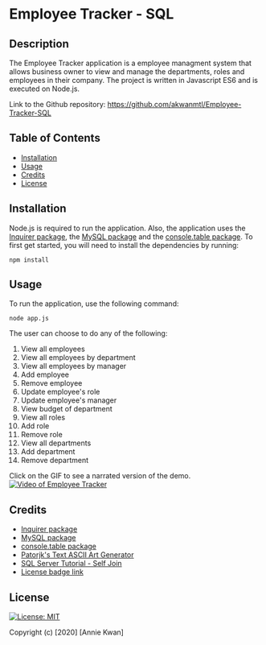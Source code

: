 # Employee Tracker - SQL

## Description
The Employee Tracker application is a employee managment system that allows business owner to view and manage the departments, roles and employees in their company. The project is written in Javascript ES6 and is executed on Node.js.

Link to the Github repository: https://github.com/akwanmtl/Employee-Tracker-SQL

## Table of Contents

* [Installation](#installation)
* [Usage](#usage)
* [Credits](#credits)
* [License](#license)

## Installation

Node.js is required to run the application. Also, the application uses the [Inquirer package](https://www.npmjs.com/package/inquirer), the [MySQL package](https://www.npmjs.com/package/mysql) and the [console.table package](https://www.npmjs.com/package/console.table). To first get started, you will need to install the dependencies by running:
```
npm install
```
## Usage 

To run the application, use the following command:
```
node app.js
```
The user can choose to do any of the following:

1. View all employees
2. View all employees by department
3. View all employees by manager
4. Add employee
5. Remove employee
6. Update employee's role
7. Update employee's manager
8. View budget of department
9. View all roles
10. Add role
11. Remove role
12. View all departments
13. Add department
14. Remove department


Click on the GIF to see a narrated version of the demo.
[![Video of Employee Tracker](assets/demo.gif)]() 


## Credits

* [Inquirer package](https://www.npmjs.com/package/inquirer)
* [MySQL package](https://www.npmjs.com/package/mysql)
* [console.table package](https://www.npmjs.com/package/console.table)
* [Patorjk's Text ASCII Art Generator](http://patorjk.com/software/taag/#p=display&f=Graffiti&t=Type%20Something%20)
* [SQL Server Tutorial - Self Join](https://www.sqlservertutorial.net/sql-server-basics/sql-server-self-join/)
* [License badge link](https://gist.github.com/lukas-h/2a5d00690736b4c3a7ba)

## License

[![License: MIT](https://img.shields.io/badge/License-MIT-yellow.svg)](https://opensource.org/licenses/MIT)

Copyright (c) [2020] [Annie Kwan]
